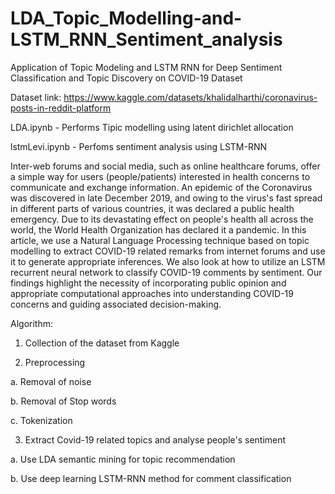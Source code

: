 # LDA_Topic_Modelling-and-LSTM_RNN_Sentiment_analysis
Application of Topic Modeling and LSTM RNN for Deep Sentiment Classification and Topic Discovery on COVID-19 Dataset

Dataset link: https://www.kaggle.com/datasets/khalidalharthi/coronavirus-posts-in-reddit-platform

LDA.ipynb - Performs Tipic modelling using latent dirichlet allocation

lstmLevi.ipynb - Perfoms sentiment analysis using LSTM-RNN

Inter-web forums and social media, such as online healthcare forums, offer a simple way for users
(people/patients) interested in health concerns to communicate and exchange information. An
epidemic of the Coronavirus was discovered in late December 2019, and owing to the virus's fast
spread in different parts of various countries, it was declared a public health emergency. Due to its
devastating effect on people's health all across the world, the World Health Organization has
declared it a pandemic. In this article, we use a Natural Language Processing technique based on
topic modelling to extract COVID-19 related remarks from internet forums and use it to generate
appropriate inferences. We also look at how to utilize an LSTM recurrent neural network to
classify COVID-19 comments by sentiment. Our findings highlight the necessity of incorporating
public opinion and appropriate computational approaches into understanding COVID-19 concerns
and guiding associated decision-making.

Algorithm:

1. Collection of the dataset from Kaggle

2. Preprocessing

a. Removal of noise
  
b. Removal of Stop words

c. Tokenization

3. Extract Covid-19 related topics and analyse people's sentiment
    
a. Use LDA semantic mining for topic recommendation

b. Use deep learning LSTM-RNN method for comment classification
